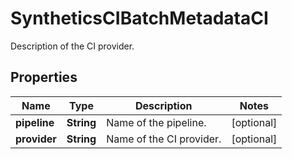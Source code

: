 

# SyntheticsCIBatchMetadataCI

Description of the CI provider.

## Properties

Name | Type | Description | Notes
------------ | ------------- | ------------- | -------------
**pipeline** | **String** | Name of the pipeline. |  [optional]
**provider** | **String** | Name of the CI provider. |  [optional]



